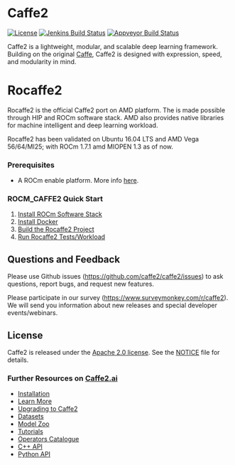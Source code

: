 # Caffe2

[![License](https://img.shields.io/badge/License-Apache%202.0-brightgreen.svg)](https://opensource.org/licenses/Apache-2.0)
[![Jenkins Build Status](https://ci.pytorch.org/jenkins/job/caffe2-master/badge/icon)](https://ci.pytorch.org/jenkins/job/caffe2-master)
[![Appveyor Build Status](https://img.shields.io/appveyor/ci/Yangqing/caffe2.svg)](https://ci.appveyor.com/project/Yangqing/caffe2)

Caffe2 is a lightweight, modular, and scalable deep learning framework. Building on the original [Caffe](http://caffe.berkeleyvision.org), Caffe2 is designed with expression, speed, and modularity in mind.

# Rocaffe2
Rocaffe2 is the official Caffe2 port on AMD platform. The is made possible through HIP and ROCm software stack. AMD also provides native libraries for machine intelligent and deep learning workload. 

Rocaffe2 has been validated on Ubuntu 16.04 LTS and AMD Vega 56/64/MI25; with ROCm 1.7.1 amd MIOPEN 1.3 as of now.

### Prerequisites
* A ROCm enable platform. More info [here](https://rocm.github.io/install.html).

### ROCM_CAFFE2 Quick Start
1. [Install ROCm Software Stack](https://github.com/ROCmSoftwarePlatform/rocm_caffe2/blob/AMD_develop/rocm_docs/caffe2-install-basic.md)
2. [Install Docker](https://github.com/ROCmSoftwarePlatform/rocm_caffe2/blob/AMD_develop/rocm_docs/caffe2-docker.md)
3. [Build the Rocaffe2 Project](https://github.com/ROCmSoftwarePlatform/rocm_caffe2/blob/AMD_develop/rocm_docs/caffe2-build.md)
4. [Run Rocaffe2 Tests/Workload](https://github.com/ROCmSoftwarePlatform/rocm_caffe2/blob/AMD_develop/rocm_docs/caffe2-quickstart.md)

## Questions and Feedback

Please use Github issues (https://github.com/caffe2/caffe2/issues) to ask questions, report bugs, and request new features.

Please participate in our survey (https://www.surveymonkey.com/r/caffe2). We will send you information about new releases and special developer events/webinars.


## License

Caffe2 is released under the [Apache 2.0 license](https://github.com/caffe2/caffe2/blob/master/LICENSE). See the [NOTICE](https://github.com/caffe2/caffe2/blob/master/NOTICE) file for details.

### Further Resources on [Caffe2.ai](http://caffe2.ai)

* [Installation](http://caffe2.ai/docs/getting-started.html)
* [Learn More](http://caffe2.ai/docs/learn-more.html)
* [Upgrading to Caffe2](http://caffe2.ai/docs/caffe-migration.html)
* [Datasets](http://caffe2.ai/docs/datasets.html)
* [Model Zoo](http://caffe2.ai/docs/zoo.html)
* [Tutorials](http://caffe2.ai/docs/tutorials.html)
* [Operators Catalogue](http://caffe2.ai/docs/operators-catalogue.html)
* [C++ API](http://caffe2.ai/doxygen-c/html/classes.html)
* [Python API](http://caffe2.ai/doxygen-python/html/namespaces.html)
